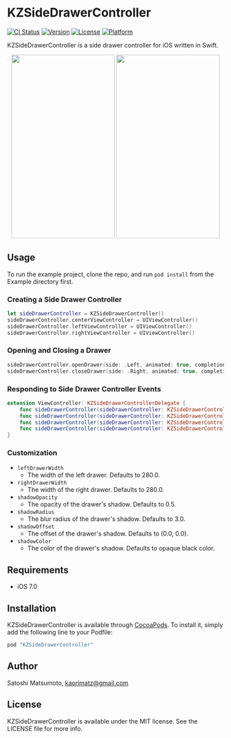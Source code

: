 # KZSideDrawerController

[![CI Status](http://img.shields.io/travis/kaorimatz/KZSideDrawerController.svg?style=flat-square)](https://travis-ci.org/kaorimatz/KZSideDrawerController)
[![Version](https://img.shields.io/cocoapods/v/KZSideDrawerController.svg?style=flat-square)](http://cocoapods.org/pods/KZSideDrawerController)
[![License](https://img.shields.io/cocoapods/l/KZSideDrawerController.svg?style=flat-square)](http://cocoapods.org/pods/KZSideDrawerController)
[![Platform](https://img.shields.io/cocoapods/p/KZSideDrawerController.svg?style=flat-square)](http://cocoapods.org/pods/KZSideDrawerController)

KZSideDrawerController is a side drawer controller for iOS written in Swift.

<p align="center">
  <img src="http://kaorimatz.github.io/KZSideDrawerController/screenshots/1.png" width="240" height="426"/>
  <img src="http://kaorimatz.github.io/KZSideDrawerController/screenshots/2.png" width="240" height="426"/>
</p>

## Usage

To run the example project, clone the repo, and run `pod install` from the Example directory first.

### Creating a Side Drawer Controller

```swift
let sideDrawerController = KZSideDrawerController()
sideDrawerController.centerViewController = UIViewController()
sideDrawerController.leftViewController = UIViewController()
sideDrawerController.rightViewController = UIViewController()
```

### Opening and Closing a Drawer

```swift
sideDrawerController.openDrawer(side: .Left, animated: true, completion: nil)
sideDrawerController.closeDrawer(side: .Right, animated: true, completion: nil)
```

### Responding to Side Drawer Controller Events

```swift
extension ViewController: KZSideDrawerControllerDelegate {
    func sideDrawerController(sideDrawerController: KZSideDrawerController, willOpenViewController viewController: UIViewController, forSide side: KZDrawerSide, animated: Bool) {}
    func sideDrawerController(sideDrawerController: KZSideDrawerController, didOpenViewController viewController: UIViewController, forSide side: KZDrawerSide, animated: Bool) {}
    func sideDrawerController(sideDrawerController: KZSideDrawerController, willCloseViewController viewController: UIViewController, forSide side: KZDrawerSide, animated: Bool) {}
    func sideDrawerController(sideDrawerController: KZSideDrawerController, didCloseViewController viewController: UIViewController, forSide side: KZDrawerSide, animated: Bool) {}
}
```

### Customization

- `leftDrawerWidth`
    - The width of the left drawer. Defaults to 280.0.
- `rightDrawerWidth`
    - The width of the right drawer. Defaults to 280.0.
- `shadowOpacity`
    - The opacity of the drawer's shadow. Defaults to 0.5.
- `shadowRadius`
    - The blur radius of the drawer's shadow. Defaults to 3.0.
- `shadowOffset`
    - The offset of the drawer's shadow. Defaults to (0.0, 0.0).
- `shadowColor`
    - The color of the drawer's shadow. Defaults to opaque black color.

## Requirements

- iOS 7.0

## Installation

KZSideDrawerController is available through [CocoaPods](http://cocoapods.org). To install
it, simply add the following line to your Podfile:

```ruby
pod "KZSideDrawerController"
```

## Author

Satoshi Matsumoto, kaorimatz@gmail.com

## License

KZSideDrawerController is available under the MIT license. See the LICENSE file for more info.
